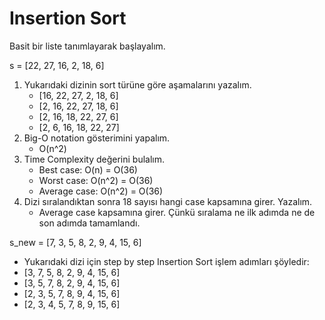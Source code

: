 # Insertion Sort
Basit bir liste tanımlayarak başlayalım.

s = [22, 27, 16, 2, 18, 6]
1. Yukarıdaki dizinin sort türüne göre aşamalarını yazalım.
	- [16, 22, 27, 2, 18, 6]
	- [2, 16, 22, 27, 18, 6]
	- [2, 16, 18, 22, 27, 6]
	- [2, 6, 16, 18, 22, 27]
2. Big-O notation gösterimini yapalım.
	- O(n^2)
3. Time Complexity değerini bulalım.
	- Best case: O(n) = O(36)
	- Worst case: O(n^2) = O(36)
	- Average case: O(n^2) = O(36)
4. Dizi sıralandıktan sonra 18 sayısı hangi case kapsamına girer. Yazalım.
	- Average case kapsamına girer. Çünkü sıralama ne ilk adımda ne de son adımda tamamlandı.

s_new = [7, 3, 5, 8, 2, 9, 4, 15, 6]
   - Yukarıdaki dizi için step by step Insertion Sort işlem adımları şöyledir:
   - [3, 7, 5, 8, 2, 9, 4, 15, 6]
   - [3, 5, 7, 8, 2, 9, 4, 15, 6]
   - [2, 3, 5, 7, 8, 9, 4, 15, 6]
   - [2, 3, 4, 5, 7, 8, 9, 15, 6]
